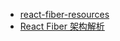 

  - [react-fiber-resources](https://github.com/chinanf-boy/didact-explain/blob/master/4.Components-and-State.md)
  - [React Fiber 架构解析](https://github.com/Advanced-Interview-Question/front-end-interview/blob/master/docs/guide/fiber.md)
